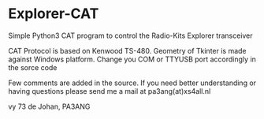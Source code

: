 # Explorer-CAT
Simple Python3 CAT program to control the Radio-Kits Explorer transceiver

CAT Protocol is based on Kenwood TS-480.
Geometry of Tkinter is made against Windows platform.
Change you COM or TTYUSB port accordingly in the sorce code

Few comments are added in the source. If you need better understanding or having questions please send me a mail at pa3ang(at)xs4all.nl

vy 73 de Johan, PA3ANG
